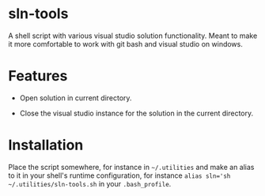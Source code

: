 # sln-tools
A shell script with various visual studio solution functionality. Meant to make
it more comfortable to work with git bash and visual studio on windows.

# Features

* Open solution in current directory.

* Close the visual studio instance for the solution in the current
	directory.

# Installation
Place the script somewhere, for instance in `~/.utilities` and make an alias to
it in your shell's runtime configuration, for instance `alias
sln='sh ~/.utilities/sln-tools.sh` in your `.bash_profile`.
